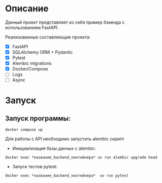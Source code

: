 # Описание

Данный проект представляет из себя пример бэкенда с использованием FastAPI.

Реализованные составляющие проекта:
- [x] FastAPI
- [x] SQLAlchemy ORM + Pydantic
- [x] Pytest
- [x] Alembic migrations
- [x] Docker/Compose
- [ ] Logs
- [ ] Async

# Запуск

## Запуск программы:
```
docker compose up
``` 

Для работы с API необходимо запустить alembic скрипт

- Инициализация базы данных с alembic:
```
docker exec *название_backend_контейнера* uv run alembic upgrade head 
```

- Запуск тестов pytest:
```
docker exec *название_backend_контейнера*  uv run pytest
```
